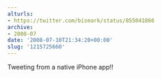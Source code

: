 ```yaml
---
alturls:
- https://twitter.com/bismark/status/855041866
archive:
- 2008-07
date: '2008-07-10T21:34:20+00:00'
slug: '1215725660'
---
```


Tweeting from a native iPhone app!!

